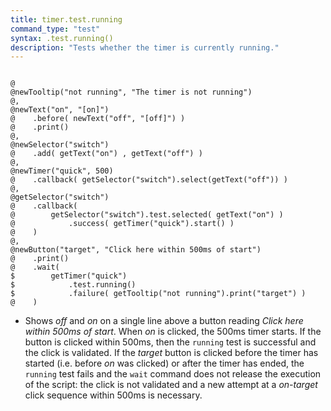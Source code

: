 ```yaml
---
title: timer.test.running
command_type: "test"
syntax: .test.running()
description: "Tests whether the timer is currently running."
---
```


<!--more-->

<pre><code class="language-diff-javascript diff-highlight try-true">
@
@newTooltip("not running", "The timer is not running")
@,
@newText("on", "[on]")
@    .before( newText("off", "[off]") )
@    .print()
@,
@newSelector("switch")
@    .add( getText("on") , getText("off") )
@,
@newTimer("quick", 500)
@    .callback( getSelector("switch").select(getText("off")) )
@,
@getSelector("switch")
@    .callback(
@        getSelector("switch").test.selected( getText("on") )
@            .success( getTimer("quick").start() )
@    )
@,
@newButton("target", "Click here within 500ms of start")
@    .print()
@    .wait(
$        getTimer("quick")
$            .test.running()
$            .failure( getTooltip("not running").print("target") )
@    )
</code></pre>

+ Shows *off* and *on* on a single line above a button reading *Click here within 500ms of start*. When *on* is clicked, the 500ms timer starts. If the button is clicked within 500ms, then the `running` test is successful and the click is validated. If the *target* button is clicked before the timer has started (i.e. before *on* was clicked) or after the timer has ended, the `running` test fails and the `wait` command does not release the execution of the script: the click is not validated and a new attempt at a *on-target* click sequence within 500ms is necessary.		
